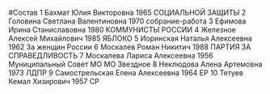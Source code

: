 #Состав
1 Бахмат Юлия Викторовна 1965 СОЦИАЛЬНОЙ ЗАЩИТЫ
2 Головина Светлана Валентиновна 1970 собрание-работа
3 Ефимова Ирина Станиславовна 1980 КОММУНИСТЫ РОССИИ
4 Железное Алексей Михайлович 1985 ЯБЛОКО
5 Иоринская Наталья Алексеевна 1962 За женщин России
6 Москалев Роман Никитич 1988 ПАРТИЯ ЗА СПРАВЕДЛИВОСТЬ
7 Москалева Лариса Алексеевна 1956 Муниципальный Совет МО МО Звездное
8 Неклюдова Алена Артемовна 1973 ЛДПР
9 Самострельская Елена Алексеевна 1964 ЕР
10 Тетуев Кемал Хизирович 1957 СР
